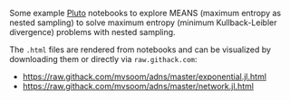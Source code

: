 Some example [Pluto](https://github.com/fonsp/Pluto.jl) notebooks to explore
MEANS (maximum entropy as nested sampling) to solve maximum entropy
(minimum Kullback-Leibler divergence) problems with nested sampling.

The `.html` files are rendered from notebooks and can be visualized by
downloading them or directly via `raw.githack.com`:

- <https://raw.githack.com/mvsoom/adns/master/exponential.jl.html>
- <https://raw.githack.com/mvsoom/adns/master/network.jl.html>
